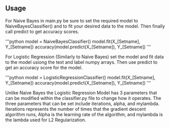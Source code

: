 ## Usage
For Naive Bayes in main.py be sure to set the required model to NaiveBayesClassifier() and to fit your desired data to the model. Then finally call predict to get accuracy scores.

'''python
model = NaiveBayesClassifier()
model.fit(X_[Setname], Y_[Setname])
accuracy(model.predict(X_[Setname]), Y_[Setname])
'''

For Logistic Regression (Similarly to Naive Bayes) set the model and fit data to the model usiong the text and label numpy arrays. Then use predict to get an accuracy score for the model.

'''python
model = LogisticRegressionClassifier()
model.fit(X_[Setname], Y_[Setname])
accuracy(model.predict(X_[Setname]), Y_[Setname])
'''

Unlike Naive Bayes the Logistic Regression Model has 3 parameters that can be modified within the classifier.py file to change how it operates. The three parameters that can be set include iterations, alpha, and mylambda. Iterations represents the number of times that the gradient descent algorithm runs, Alpha is the learning rate of the algorithm, and mylambda is the lambda used for L2 Regularization.
